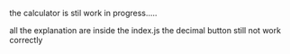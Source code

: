 the calculator is stil work in progress.....

all the explanation are inside the index.js
the decimal button still not work correctly
